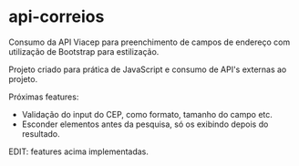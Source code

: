 # api-correios
Consumo da API Viacep para preenchimento de campos de endereço com utilização de Bootstrap para estilização.

Projeto criado para prática de JavaScript e consumo de API's externas ao projeto.

Próximas features: 
  - Validação do input do CEP, como formato, tamanho do campo etc.
  - Esconder elementos antes da pesquisa, só os exibindo depois do resultado.
  
  EDIT: features acima implementadas.
